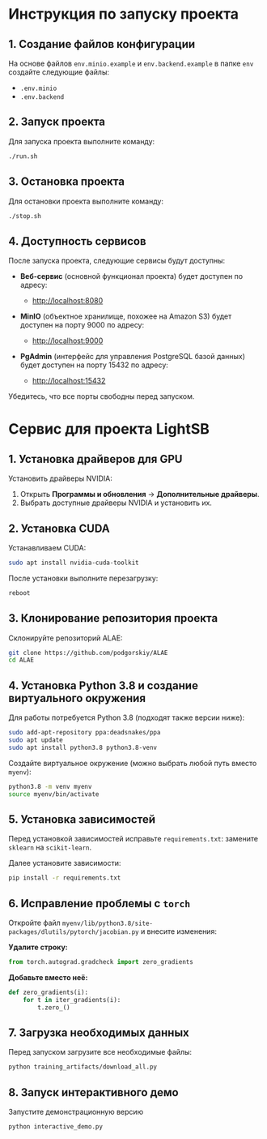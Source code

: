 # Инструкция по запуску проекта

## 1. Создание файлов конфигурации
На основе файлов `env.minio.example` и `env.backend.example` в папке `env` создайте следующие файлы:
- `.env.minio`
- `.env.backend`

## 2. Запуск проекта
Для запуска проекта выполните команду:
```bash
./run.sh
```

## 3. Остановка проекта
Для остановки проекта выполните команду:
```bash
./stop.sh
```

## 4. Доступность сервисов

После запуска проекта, следующие сервисы будут доступны:

- **Веб-сервис** (основной функционал проекта) будет доступен по адресу:
  - [http://localhost:8080](http://localhost:8080)

- **MinIO** (объектное хранилище, похожее на Amazon S3) будет доступен на порту 9000 по адресу:
  - [http://localhost:9000](http://localhost:9000)

- **PgAdmin** (интерфейс для управления PostgreSQL базой данных) будет доступен на порту 15432 по адресу:
  - [http://localhost:15432](http://localhost:15432)

Убедитесь, что все порты свободны перед запуском.


# Сервис для проекта LightSB

## 1. Установка драйверов для GPU

Установить драйверы NVIDIA:
1. Открыть **Программы и обновления** → **Дополнительные драйверы**.
2. Выбрать доступные драйверы NVIDIA и установить их.

## 2. Установка CUDA

Устанавливаем CUDA:
```bash
sudo apt install nvidia-cuda-toolkit
```
После установки выполните перезагрузку:
```bash
reboot
```

## 3. Клонирование репозитория проекта

Склонируйте репозиторий ALAE:
```bash
git clone https://github.com/podgorskiy/ALAE
cd ALAE
```

## 4. Установка Python 3.8 и создание виртуального окружения

Для работы потребуется Python 3.8 (подходят также версии ниже):
```bash
sudo add-apt-repository ppa:deadsnakes/ppa
sudo apt update
sudo apt install python3.8 python3.8-venv
```

Создайте виртуальное окружение (можно выбрать любой путь вместо `myenv`):
```bash
python3.8 -m venv myenv
source myenv/bin/activate
```

## 5. Установка зависимостей

Перед установкой зависимостей исправьте `requirements.txt`: замените `sklearn` на `scikit-learn`.

Далее установите зависимости:
```bash
pip install -r requirements.txt
```

## 6. Исправление проблемы с `torch`

Откройте файл `myenv/lib/python3.8/site-packages/dlutils/pytorch/jacobian.py` и внесите изменения:

**Удалите строку:**
```python
from torch.autograd.gradcheck import zero_gradients
```

**Добавьте вместо неё:**
```python
def zero_gradients(i):
    for t in iter_gradients(i):
        t.zero_()
```

## 7. Загрузка необходимых данных

Перед запуском загрузите все необходимые файлы:
```bash
python training_artifacts/download_all.py
```

## 8. Запуск интерактивного демо

Запустите демонстрационную версию
```bash
python interactive_demo.py
```

